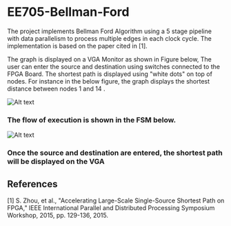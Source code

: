  # EE705-Bellman-Ford

The project implements Bellman Ford Algorithm using a 5 stage pipeline with data parallelism to process multiple edges in each clock cycle.
The implementation is based on the paper cited in [1]. 

The graph is displayed on a VGA Monitor as shown in Figure below, The user can enter the source and destination using switches connected to the FPGA Board. The shortest path is displayed using "white dots" on top of nodes. For instance in the below figure, the graph displays the shortest distance between nodes 1 and 14 .

![Alt text](https://github.com/nikhil879/EE705-Bellman-Ford/blob/master/Graphs/graph_vga.jpeg?raw=true "Dataflow of FSM")

### The flow of execution is shown in the FSM below. 

![Alt text](https://github.com/nikhil879/EE705-Bellman-Ford/blob/master/FSM/FSM.jpeg?raw=true "Dataflow of FSM")

### Once the source and destination are entered, the shortest path will be displayed on the VGA

## References
<a id="1">[1]</a> 
S. Zhou, et al., "Accelerating Large-Scale Single-Source Shortest Path on FPGA," IEEE International Parallel and Distributed Processing Symposium Workshop, 2015, pp. 129-136, 2015.
